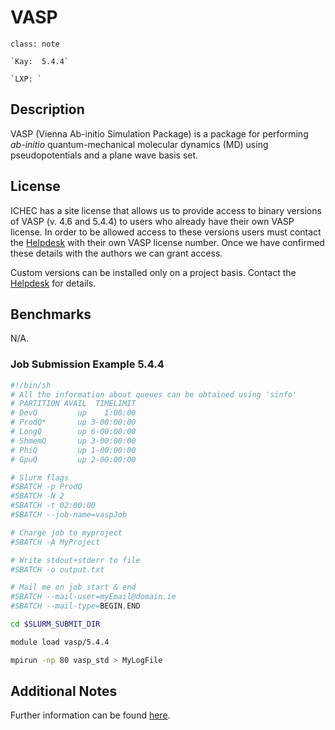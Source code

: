 # VASP

```{admonition} Versions Installed
class: note

`Kay:  5.4.4`

`LXP: `

```


## Description

VASP (Vienna Ab-initio Simulation Package) is a package for performing *ab-initio* quantum-mechanical molecular dynamics (MD) using pseudopotentials and a plane wave basis set.

## License

ICHEC has a site license that allows us to provide access to binary versions of VASP (v. 4.6 and 5.4.4) to users who already have their own VASP license. In order to be allowed access to these versions users must contact the [Helpdesk](/academic/national-hpc/user-support "ICHEC Helpdesk") with their own VASP license number. Once we have confirmed these details with the authors we can grant access.

Custom versions can be installed only on a project basis. Contact the [Helpdesk](/academic/national-hpc/user-support) for details.

## Benchmarks

N/A.

### Job Submission Example 5.4.4

```bash
#!/bin/sh
# All the information about queues can be obtained using 'sinfo'
# PARTITION AVAIL  TIMELIMIT  
# DevQ         up    1:00:00   
# ProdQ*       up 3-00:00:00    
# LongQ        up 6-00:00:00    
# ShmemQ       up 3-00:00:00    
# PhiQ         up 1-00:00:00   
# GpuQ         up 2-00:00:00    

# Slurm flags
#SBATCH -p ProdQ
#SBATCH -N 2
#SBATCH -t 02:00:00
#SBATCH --job-name=vaspJob

# Charge job to myproject 
#SBATCH -A MyProject

# Write stdout+stderr to file
#SBATCH -o output.txt

# Mail me on job start & end
#SBATCH --mail-user=myEmail@domain.ie
#SBATCH --mail-type=BEGIN,END

cd $SLURM_SUBMIT_DIR

module load vasp/5.4.4

mpirun -np 80 vasp_std > MyLogFile
```

## Additional Notes

Further information can be found [here](https://vasp.at/).